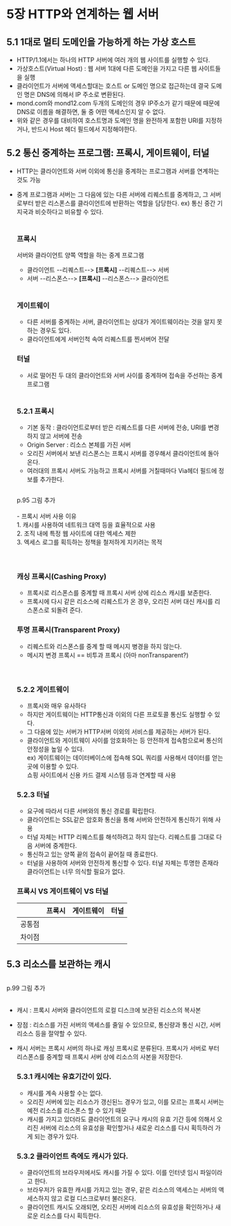 # 5장 HTTP와 연계하는 웹 서버

## 5.1 1대로 멀티 도메인을 가능하게 하는 가상 호스트
- HTTP/1.1에서는 하나의 HTTP 서버에 여러 개의 웹 사이트를 실행할 수 있다.
- 가상호스트(Virtual Host) : 웹 서버 1대에 다른 도메인을 가지고 다른 웹 사이트들을 실행
- 클라이언트가 서버에 액세스할대는 호스트 or 도메인 명으로 접근하는데 결국 도메인 명은 DNS에 의해서 IP 주소로 변환된다. 
- mond.com와 mond12.com 두개의 도메인의 경우 IP주소가 같기 때문에 때문에 DNS로 이름을 해결하면, 둘 중 어떤 액세스인지 알 수 없다.
- 위와 같은 경우를 대비하여 호스트명과 도메인 명을 완전하게 포함한 URI를 지정하거나, 반드시 Host 헤더 필드에서 지정해야한다.

## 5.2 통신 중계하는 프로그램: 프록시, 게이트웨이, 터널
- HTTP는 클라이언트와 서버 이외에 통신을 중계하는 프로그램과 서버를 연계하는 것도 가능
- 중계 프로그램과 서버는 그 다음에 있는 다른 서버에 리퀘스트를 중계하고, 그 서버로부터 받은 리스폰스를 클라이언트에 반환하는 역할을 담당한다. ex) 통신 중간 기지국과 비슷하다고 비유할 수 있다.  </br></br>
    
    ### 프록시 
    서버와 클라이언트 양쪽 역할을 하는 중계 프로그램 
    - 클라이언트 --리퀘스트--> **[프록시]** --리퀘스트--> 서버
    - 서버 --리스폰스--> **[프록시]** --리스폰스--> 클라이언트</br></br>

    ### 게이트웨이
    - 다른 서버를 중계하는 서버, 클라이언트는 상대가 게이트웨이라는 것을 알지 못하는 경우도 있다.
    - 클라이언트에게 서버인척 속여 리퀘스트를 찐서버어 전달 

    ### 터널
    - 서로 떨어진 두 대의 클라이언트와 서버 사이를 중계하며 접속을 주선하는 중계프로그램</br></br>

    ### 5.2.1 프록시
    - 기본 동작 : 클라이언트로부터 받은 리퀘스트를 다른 서버에 전송, URI를 변경하지 않고 서버에 전송
    - Origin Server : 리소스 본체를 가진 서버
    - 오리진 서버에서 보낸 리스폰스는 프록시 서버를 경우해서 클라이언트에 돌아온다.
    - 여러대의 프록시 서버도 가능하고 프록시 서버를 거칠때마다 Via헤더 필드에 정보를 추가한다.
    <p align="center"><img  src="">
    </p>p.95 그림 추가 </br></br>
    - 프록시 서버 사용 이유</br>  
        1. 캐시를 사용하여 네트워크 대역 등을 효율적으로 사용</br>
        2. 조직 내에 특정 웹 사이트에 대한 엑세스 제한</br>
        3. 엑세스 로그를 획득하는 정책을 철저하게 지키려는 목적</br></br></br>

    ### 캐싱 프록시(Cashing Proxy)
    - 프록시로 리스폰스를 중계할 때 프록시 서버 상에 리소스 캐시를 보존한다.
    - 프록시에 다시 같은 리소스에 리퀘스트가 온 경우, 오리진 서버 대신 캐시를 리스폰스로 되돌려 준다.

    ### 투명 프록시(Transparent Proxy)
    - 리퀘스트와 리스폰스를 중계 할 때 메시지 병경을 하지 않는다.
    - 메시지 변경 프록시 == 비투과 프록시 (아마 nonTransparent?)</br></br></br>

    ### 5.2.2 게이트웨이
    - 프록시와 매우 유사하다
    - 하지만 게이트웨이는 HTTP통신과 이외의 다른 프로토콜 통신도 실행할 수 있다. 
    - 그 다음에 있는 서버가 HTTP서버 이외의 서비스를 제공하는 서버가 된다. 
    - 클라이언트와 게이트웨이 사이를 암호화하는 등 안전하게 접속함으로써 통신의 안정성을 높일 수 있다.   
    ex) 게이트웨이는 데이터베이스에 접속해 SQL 쿼리를 사용해서 데이터를 얻는 곳에 이용할 수 있다.</br>쇼핑 사이트에서 신용 카드 결제 시스템 등과 연계할 때 사용 

    ### 5.2.3 터널

    - 요구에 따라서 다른 서버와의 통신 경로를 확립한다. 
    - 클라이언트는 SSL같은 암호화 통신을 통해 서버와 안전하게 통신하기 위해 사용
    - 터널 자체는 HTTP 리퀘스트를 해석하려고 하지 않는다. 리퀘스트를 그대로 다음 서버에 중계한다. 
    - 통신하고 있는 양쪽 끝의 접속이 끝어질 때 종료한다.
    - 터널을 사용하여 서버와 안전하게 통신할 수 있다. 터널 자체는 투명한 존재라 클라이언트는 너무 의식할 필요가 없다.

    ### 프록시 VS 게이트웨이 VS 터널

    || 프록시 | 게이트웨이 | 터널 |
    | :---: | :---: |:---: | :---: |    
    | 공통점 ||||
    | 차이점 ||||

## 5.3 리소스를 보관하는 캐시 
<p align="center"><img  src=""></p>p.99 그림 추가 </br></br>
    
- 캐시 : 프록시 서버와 클라이언트의 로컬 디스크에 보관된 리소스의 복사본
- 장점 : 리소스를 가진 서버의 액세스를 줄일 수 있으므로, 통신량과 통신 시간, 서버 리소스 등을 절약할 수 있다. 
- 캐시 서버는 프록시 서버의 하나로 캐싱 프록시로 분류된다. 프록시가 서버로 부터 리스폰스를 중계할 때 프록시 서버 상에 리소스의 사본을 저장한다.

    ### 5.3.1 캐시에는 유효기간이 있다.
    - 캐시를 계속 사용할 수는 없다.
    - 오리진 서버에 있는 리소스가 갱신된느 경우가 있고, 이를 모르는 프록시 서버는 예전 리소스를 리스폰스 할 수 있기 때문 
    - 캐시를 가지고 있더라도 클라이언트의 요구나 캐시의 유효 기간 등에 의해서 오리진 서버에 리소스의 유효성을 확인할거나 새로운 리소스를 다시 획득하러 가게 되는 경우가 있다.

    ### 5.3.2 클라이언트 측에도 캐시가 있다. 
    - 클라이언트의 브라우저에서도 캐시를 가질 수 있다. 이를 인터넷 임시 파일이라고 한다. 
    - 브라우저가 유효한 캐시를 가지고 있는 경우, 같은 리소스의 액세스는 서버의 액세스하지 않고 로컬 디스크로부터 불러온다. 
    - 클라이언트 캐시도 오래되면, 오리진 서버에 리소스의 유효성을 확인하거나 새로운 리소스를 다시 획득한다.

